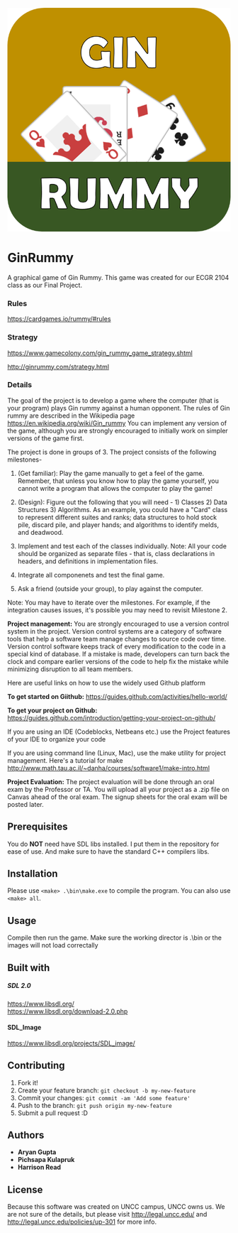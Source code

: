 ![img icon](https://raw.githubusercontent.com/Kuantum-Freak/GinRummy/master/res/icon.png)
# GinRummy

A graphical game of Gin Rummy. This game was created for our ECGR 2104 class as
our Final Project. 

### Rules

https://cardgames.io/rummy/#rules

### Strategy

https://www.gamecolony.com/gin_rummy_game_strategy.shtml

http://ginrummy.com/strategy.html

### Details
The goal of the project is to develop a game where the computer (that is your 
program) plays Gin rummy against a human opponent. The rules of Gin rummy are 
described in the Wikipedia page  https://en.wikipedia.org/wiki/Gin_rummy You can
implement any version of the game, although you are strongly encouraged to 
initially work on simpler versions of the game first. 

The project is done in groups of 3. The project consists of the following milestones-

1. (Get familiar): Play the game manually to get a feel of the game. Remember,
	that unless you know how to play the game yourself, you cannot write a
	program that allows the computer to play the game! 
	
2. (Design): Figure out the following that you will need - 1) Classes 2)
	Data Structures 3) Algorithms. As an example, you could have a "Card" class
	to represent different suites and ranks; data structures to hold stock pile,
	discard pile, and player hands; and algorithms to identify melds, and deadwood. 
	
3. Implement and test each of the classes individually. Note: All your code
	should be organized as separate files - that is, class declarations in 
	headers, and definitions in implementation files.
	
4. Integrate all componenets and test the final game. 

5. Ask a friend (outside your group), to play against the computer. 

Note: You may have to iterate over the milestones. For example, if the
integration causes issues, it's possible you may need to revisit Milestone 2.

**Project management:**
You are strongly encouraged to use a version control system in the project.
Version control systems are a category of software tools that help a software
team manage changes to source code over time. Version control software keeps
track of every modification to the code in a special kind of database. If a
mistake is made, developers can turn back the clock and compare earlier versions
of the code to help fix the mistake while minimizing disruption to all team members.

Here are useful links on how to use the widely used Github platform

**To get started on Giithub:**
https://guides.github.com/activities/hello-world/

**To get your project on Github:**
https://guides.github.com/introduction/getting-your-project-on-github/

If you are using an IDE (Codeblocks, Netbeans etc.) use the Project features of
your IDE to organize your code

If you are using command line (Linux, Mac), use the make utility for project
management. Here's a tutorial for make 
http://www.math.tau.ac.il/~danha/courses/software1/make-intro.html

**Project Evaluation:**
The project evaluation will be done through an oral exam by the Professor or TA.
You will upload all your project as a .zip file on Canvas ahead of the oral exam.
The signup sheets for the oral exam will be posted later. 

## Prerequisites

You do **NOT** need have SDL libs installed. I put them in the repository for
ease of use. And make sure to have the standard C++ compilers libs. 

## Installation

Please use `<make> .\bin\make.exe` to compile the program.
You can also use `<make> all`.

## Usage

Compile then run the game. Make sure the working director is .\bin or the images
will not load correctally
  
## Built with

##### SDL 2.0
https://www.libsdl.org/  
https://www.libsdl.org/download-2.0.php

#### SDL_Image
https://www.libsdl.org/projects/SDL_image/

## Contributing

1. Fork it!
2. Create your feature branch: `git checkout -b my-new-feature`
3. Commit your changes: `git commit -am 'Add some feature'`
4. Push to the branch: `git push origin my-new-feature`
5. Submit a pull request :D

## Authors

* **Aryan Gupta**
* **Pichsapa Kulapruk**
* **Harrison Read**

## License

Because this software was created on UNCC campus, UNCC owns us. We are not sure
of the details, but please visit http://legal.uncc.edu/ and
http://legal.uncc.edu/policies/up-301 for more info. 

